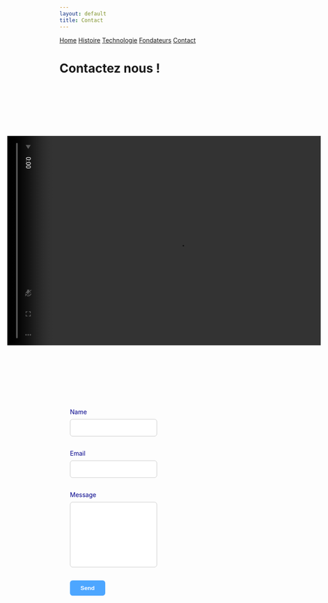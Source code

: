 ```yaml
---
layout: default
title: Contact
---
```


<div class="background" style="background-image: url('{{ site.baseurl }}/assets/images/bg1.jpg');">
      <div class="nav-links">
    <a href="{{ site.baseurl }}">Home</a>
    <a href="{{ site.baseurl }}/about.html">Histoire</a>
    <a href="{{ site.baseurl }}/projects.html">Technologie</a>
    <a href="{{ site.baseurl }}/gallery.html">Fondateurs</a>
    <a href="{{ site.baseurl }}/contact.html">Contact</a>
  </div>
  <h1>Contactez nous !</h1>
</div>

<div class="container_techno">
  <div class="video-box_techno">
  <video
  src="{{ site.baseurl }}/assets/video/contact.mp4"
  type="video/mp4"
  autoplay
  muted
  loop
  playsinline
  style="transform: rotate(90deg); width: 480px; height: 720px; object-fit: cover;"
></video>
  </div>

  <!-- Your original form on the right -->
  <form id="contact-form" style="flex: 1; padding: 24px;">
    <label for="name" style="display:block;margin-bottom:8px;color: #00008B;">Name</label>
    <input 
  type="text" 
  id="name" 
  name="name" 
  required 
  style="
    width: 200px; 
    height: 40px; 
    margin-bottom: 16px; 
    padding: 8px; 
    border-radius: 6px; 
    border: 1px solid #ccc; 
    background-color: white;
    color: black;
  ">

  <label for="email" style="display:block;margin-bottom:8px;color: #00008B;">Email</label>
    <input 
  type="text" 
  id="email" 
  name="email" 
  required 
  style="
    width: 200px; 
    height: 40px; 
    margin-bottom: 16px; 
    padding: 8px; 
    border-radius: 6px; 
    border: 1px solid #ccc; 
    background-color: white;
    color: black;
  ">

  <label for="message" style="display:block;margin-bottom:8px;color: #00008B;">Message</label>
    <input 
  type="text" 
  id="message" 
  name="message" 
  required 
  style="
    width: 200px; 
    height: 150px; 
    margin-bottom: 16px; 
    padding: 8px; 
    border-radius: 6px; 
    border: 1px solid #ccc; 
    background-color: white;
    color: black;
  ">

  <button type="submit" style="background:#4da6ff;color:#fff;padding:10px 24px;border:none;border-radius:6px;font-weight:bold;cursor:pointer;">Send</button>
</form>
  </div>
</form>
